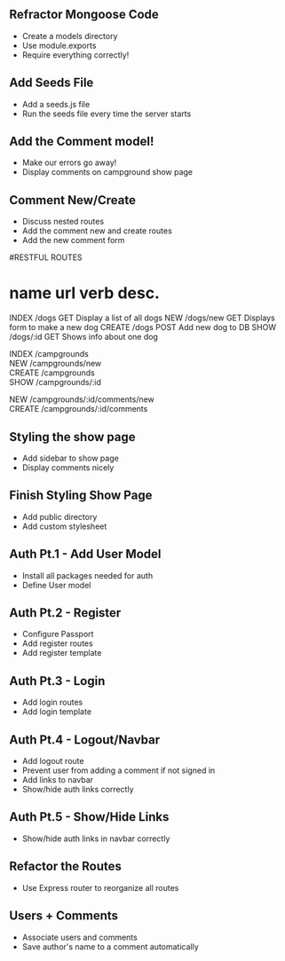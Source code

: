 ##  Refractor Mongoose Code
* Create a models directory
* Use module.exports
* Require everything correctly!

##  Add Seeds File
* Add a seeds.js file
* Run the seeds file every time the server starts

##  Add the Comment model!
* Make our errors go away!
* Display comments on campground show page

##  Comment New/Create
* Discuss nested routes
* Add the comment new and create routes
* Add the new comment form

#RESTFUL ROUTES

name        url         verb        desc.
===========================================
INDEX       /dogs       GET     Display a list of all dogs
NEW         /dogs/new   GET     Displays form to make a new dog
CREATE      /dogs       POST    Add new dog to DB
SHOW        /dogs/:id   GET     Shows info about one dog

INDEX       /campgrounds      
NEW         /campgrounds/new  
CREATE      /campgrounds      
SHOW        /campgrounds/:id  

NEW         /campgrounds/:id/comments/new  
CREATE      /campgrounds/:id/comments      


##  Styling the show page
* Add sidebar to show page
* Display comments nicely

## Finish Styling Show Page
* Add public directory
* Add custom stylesheet

## Auth Pt.1 - Add User Model
* Install all packages needed for auth
* Define User model

## Auth Pt.2 - Register
* Configure Passport
* Add register routes
* Add register template

## Auth Pt.3 - Login
* Add login routes
* Add login template

## Auth Pt.4 - Logout/Navbar
* Add logout route
* Prevent user from adding a comment if not signed in
* Add links to navbar
* Show/hide auth links correctly

## Auth Pt.5 - Show/Hide Links
* Show/hide auth links in navbar correctly

## Refactor the Routes
* Use Express router to reorganize all routes

## Users + Comments
* Associate users and comments
* Save author's name to a comment automatically